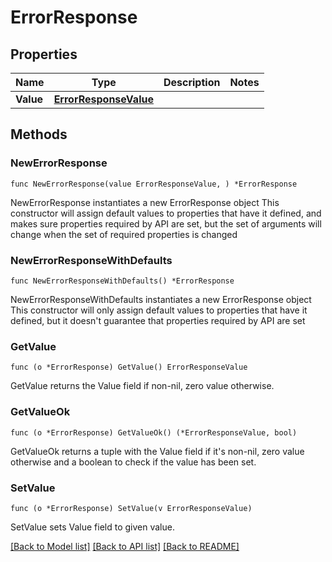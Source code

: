 # ErrorResponse

## Properties

Name | Type | Description | Notes
------------ | ------------- | ------------- | -------------
**Value** | [**ErrorResponseValue**](ErrorResponseValue.md) |  | 

## Methods

### NewErrorResponse

`func NewErrorResponse(value ErrorResponseValue, ) *ErrorResponse`

NewErrorResponse instantiates a new ErrorResponse object
This constructor will assign default values to properties that have it defined,
and makes sure properties required by API are set, but the set of arguments
will change when the set of required properties is changed

### NewErrorResponseWithDefaults

`func NewErrorResponseWithDefaults() *ErrorResponse`

NewErrorResponseWithDefaults instantiates a new ErrorResponse object
This constructor will only assign default values to properties that have it defined,
but it doesn't guarantee that properties required by API are set

### GetValue

`func (o *ErrorResponse) GetValue() ErrorResponseValue`

GetValue returns the Value field if non-nil, zero value otherwise.

### GetValueOk

`func (o *ErrorResponse) GetValueOk() (*ErrorResponseValue, bool)`

GetValueOk returns a tuple with the Value field if it's non-nil, zero value otherwise
and a boolean to check if the value has been set.

### SetValue

`func (o *ErrorResponse) SetValue(v ErrorResponseValue)`

SetValue sets Value field to given value.



[[Back to Model list]](../README.md#documentation-for-models) [[Back to API list]](../README.md#documentation-for-api-endpoints) [[Back to README]](../README.md)


